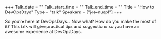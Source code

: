 +++
Talk_date = ""
Talk_start_time = ""
Talk_end_time = ""
Title = "How to DevOpsDays"
Type = "talk"
Speakers = ["joe-nuspl"]
+++

So you’re here at DevOpsDays… Now what? How do you make the most of it? This talk will give practical tips and suggestions so you have an awesome experience at DevOpsDays.
